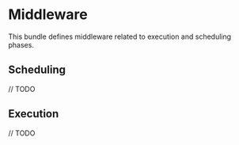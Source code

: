 # Middleware

This bundle defines middleware related to execution and scheduling phases.

## Scheduling

// TODO

## Execution

// TODO
